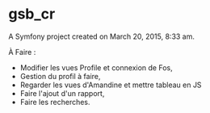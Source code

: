 gsb_cr
======

A Symfony project created on March 20, 2015, 8:33 am.

À Faire :

- Modifier les vues Profile et connexion de Fos,
- Gestion du profil à faire,
- Regarder les vues d'Amandine et mettre tableau en JS
- Faire l'ajout d'un rapport,
- Faire les recherches.